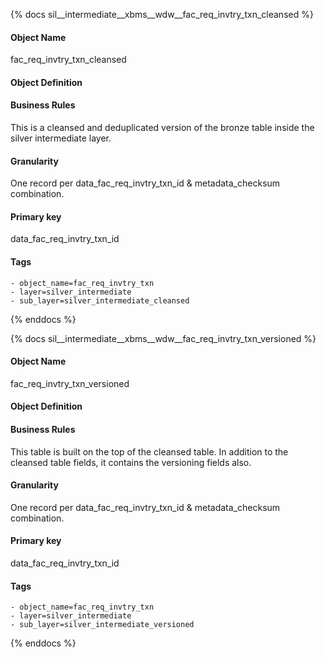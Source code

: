 {% docs sil__intermediate__xbms__wdw__fac_req_invtry_txn_cleansed %}

#### Object Name
fac_req_invtry_txn_cleansed

#### Object Definition


#### Business Rules
This is a cleansed and deduplicated version of the bronze table inside the silver intermediate layer.

#### Granularity
One record per data_fac_req_invtry_txn_id & metadata_checksum combination.

#### Primary key
data_fac_req_invtry_txn_id

#### Tags
    - object_name=fac_req_invtry_txn
    - layer=silver_intermediate
    - sub_layer=silver_intermediate_cleansed

{% enddocs %}

{% docs sil__intermediate__xbms__wdw__fac_req_invtry_txn_versioned %}

#### Object Name
fac_req_invtry_txn_versioned

#### Object Definition


#### Business Rules
This table is built on the top of the cleansed table. In addition to the cleansed table fields, it contains the versioning fields also.

#### Granularity
One record per data_fac_req_invtry_txn_id & metadata_checksum combination.

#### Primary key
data_fac_req_invtry_txn_id

#### Tags
    - object_name=fac_req_invtry_txn
    - layer=silver_intermediate
    - sub_layer=silver_intermediate_versioned

{% enddocs %}